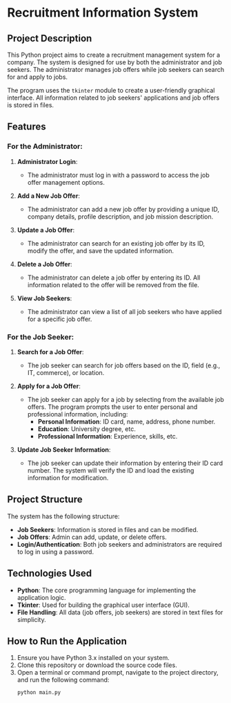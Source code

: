 # Recruitment Information System

## Project Description

This Python project aims to create a recruitment management system for a company. The system is designed for use by both the administrator and job seekers. The administrator manages job offers while job seekers can search for and apply to jobs.

The program uses the `tkinter` module to create a user-friendly graphical interface. All information related to job seekers' applications and job offers is stored in files.

## Features

### **For the Administrator:**

1. **Administrator Login**:
   - The administrator must log in with a password to access the job offer management options.

2. **Add a New Job Offer**:
   - The administrator can add a new job offer by providing a unique ID, company details, profile description, and job mission description.

3. **Update a Job Offer**:
   - The administrator can search for an existing job offer by its ID, modify the offer, and save the updated information.

4. **Delete a Job Offer**:
   - The administrator can delete a job offer by entering its ID. All information related to the offer will be removed from the file.

5. **View Job Seekers**:
   - The administrator can view a list of all job seekers who have applied for a specific job offer.

### **For the Job Seeker:**

1. **Search for a Job Offer**:
   - The job seeker can search for job offers based on the ID, field (e.g., IT, commerce), or location.

2. **Apply for a Job Offer**:
   - The job seeker can apply for a job by selecting from the available job offers. The program prompts the user to enter personal and professional information, including:
     - **Personal Information**: ID card, name, address, phone number.
     - **Education**: University degree, etc.
     - **Professional Information**: Experience, skills, etc.

3. **Update Job Seeker Information**:
   - The job seeker can update their information by entering their ID card number. The system will verify the ID and load the existing information for modification.

## Project Structure

The system has the following structure:
- **Job Seekers**: Information is stored in files and can be modified.
- **Job Offers**: Admin can add, update, or delete offers.
- **Login/Authentication**: Both job seekers and administrators are required to log in using a password.

## Technologies Used

- **Python**: The core programming language for implementing the application logic.
- **Tkinter**: Used for building the graphical user interface (GUI).
- **File Handling**: All data (job offers, job seekers) are stored in text files for simplicity.

## How to Run the Application

1. Ensure you have Python 3.x installed on your system.
2. Clone this repository or download the source code files.
3. Open a terminal or command prompt, navigate to the project directory, and run the following command:
   ```bash
   python main.py
